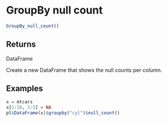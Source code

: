 # GroupBy null count

```r
GroupBy_null_count()
```

## Returns

DataFrame

Create a new DataFrame that shows the null counts per column.

## Examples

```r
x = mtcars
x[1:10, 3:5] = NA
pl$DataFrame(x)$groupby("cyl")$null_count()
```